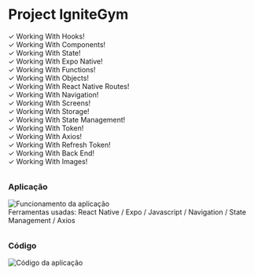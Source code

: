 # Project IgniteGym

✓ Working With Hooks! <br>
✓ Working With Components! <br>
✓ Working With State! <br>
✓ Working With Expo Native! <br>
✓ Working With Functions! <br>
✓ Working With Objects! <br>
✓ Working With React Native Routes! <br>
✓ Working With Navigation! <br>
✓ Working With Screens! <br>
✓ Working With Storage! <br>
✓ Working With State Management! <br>
✓ Working With Token! <br>
✓ Working With Axios! <br>
✓ Working With Refresh Token! <br>
✓ Working With Back End! <br>
✓ Working With Images! <br>

 <h6 align="center">
    <h3>Aplicação</h3>
    <img src="./demos/ignitegym-app.gif" alt="Funcionamento da aplicação" />
    <br>
    Ferramentas usadas: React Native / Expo / Javascript / Navigation / State Management / Axios 
 </h6>
 <h2></h2>

 <h6 align="center">
    <h3>Código</h3>
    <img src="./demos/ignitegym-frontEnd.gif" alt="Código da aplicação" />
    <br>
 </h6>
 <h2></h2>